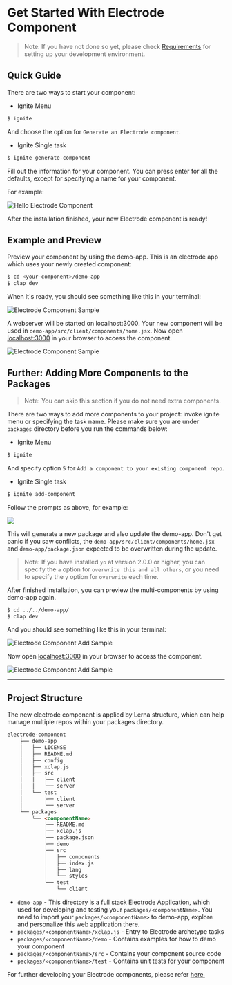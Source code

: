 # Get Started With Electrode Component

> Note: If you have not done so yet, please check [Requirements](/overview/requirements.md) for setting up your development environment.

## Quick Guide

There are two ways to start your component:

-   Ignite Menu

```bash
$ ignite
```

And choose the option for `Generate an Electrode component`.

-   Ignite Single task

```bash
$ ignite generate-component
```

Fill out the information for your component. You can press enter for all the defaults, except for specifying a name for your component.

For example:

![Hello Electrode Component](/images/component-dev-started.png)

After the installation finished, your new Electrode component is ready!

## Example and Preview

Preview your component by using the demo-app. This is an electrode app which uses your newly created component:

```bash
$ cd <your-component>/demo-app
$ clap dev
```

When it's ready, you should see something like this in your terminal:

![Electrode Component Sample](/images/dev-started.png)

A webserver will be started on localhost:3000. Your new component will be used in `demo-app/src/client/components/home.jsx`. Now open [localhost:3000](http://localhost:3000/) in your browser to access the component.

![Electrode Component Sample](/images/edit-me.png)

## Further: Adding More Components to the Packages

> Note: You can skip this section if you do not need extra components.

There are two ways to add more components to your project: invoke ignite menu or specifying the task name.
Please make sure you are under `packages` directory before you run the commands below:

-   Ignite Menu

```bash
$ ignite
```

And specify option `5` for `Add a component to your existing component repo`.

-   Ignite Single task

```bash
$ ignite add-component
```

Follow the prompts as above, for example:

![](/images/generator-component-add.png)

This will generate a new package and also update the demo-app. Don't get panic if you saw conflicts, the `demo-app/src/client/components/home.jsx` and `demo-app/package.json` expected to be overwritten during the update.

> Note: If you have installed `yo` at version 2.0.0 or higher, you can specify the `a` option for `overwrite this and all others`, or you need to specify the `y` option for `overwrite` each time.

After finished installation, you can preview the multi-components by using demo-app again.

```bash
$ cd ../../demo-app/
$ clap dev
```

And you should see something like this in your terminal:

![Electrode Component Add Sample](/images/dev-started.png)

Now open [localhost:3000](http://localhost:3000/) in your browser to access the component.

![Electrode Component Add Sample](/images/edit-me2.png)

* * *

## Project Structure

The new electrode component is applied by Lerna structure, which can help manage multiple repos within your packages directory.

```markdown
electrode-component
    ├── demo-app
    │   ├── LICENSE
    │   ├── README.md
    │   ├── config
    │   ├── xclap.js
    │   ├── src
    │   │   ├── client
    │   │   └── server
    │   └── test
    │       ├── client
    │       └── server
    └── packages
        └── <componentName>
            ├── README.md
            ├── xclap.js
            ├── package.json
            ├── demo
            ├── src
            │   ├── components
            │   ├── index.js
            │   ├── lang
            │   └── styles
            └── test
                └── client
```

-   `demo-app` - This directory is a full stack Electrode Application, which used for developing and testing your `packages/<componentName>`. You need to import your `packages/<componentName>` to demo-app, explore and personalize this web application there.
-   `packages/<componentName>/xclap.js` - Entry to Electrode archetype tasks
-   `packages/<componentName>/demo` - Contains examples for how to demo your component
-   `packages/<componentName>/src` - Contains your component source code
-   `packages/<componentName>/test` - Contains unit tests for your component

For further developing your Electrode components, please refer [here.](/chapter1/quick-start/further-develop-component.md)
